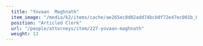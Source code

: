```yaml
---
  title: "Yovaan  Maghnath"
  item_image: "/media/k2/items/cache/ae265ec8d02add74bcb0f72e47ec001b_L.jpg"
  position: "Articled Clerk"
  url: "/people/attorneys/item/227-yovaan-maghnath"
  weight: 13
---
```


